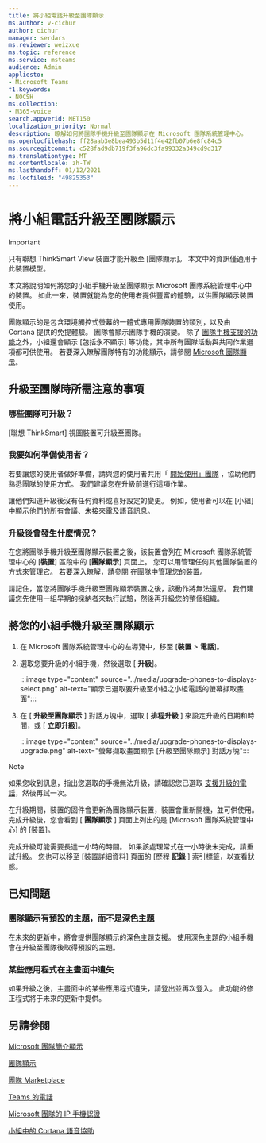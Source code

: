 ```yaml
---
title: 將小組電話升級至團隊顯示
ms.author: v-cichur
author: cichur
manager: serdars
ms.reviewer: weizxue
ms.topic: reference
ms.service: msteams
audience: Admin
appliesto:
- Microsoft Teams
f1.keywords:
- NOCSH
ms.collection:
- M365-voice
search.appverid: MET150
localization_priority: Normal
description: 瞭解如何將團隊手機升級至團隊顯示在 Microsoft 團隊系統管理中心。
ms.openlocfilehash: ff28aab3e8bea493b5d11f4e42fb07b6e8fc84c5
ms.sourcegitcommit: c528fad9db719f3fa96dc3fa99332a349cd9d317
ms.translationtype: MT
ms.contentlocale: zh-TW
ms.lasthandoff: 01/12/2021
ms.locfileid: "49825353"
---
```

# <a name="upgrade-teams-phones-to-teams-displays"></a>將小組電話升級至團隊顯示

> [!IMPORTANT]
> 只有聯想 ThinkSmart View 裝置才能升級至 [團隊顯示]。 本文中的資訊僅適用于此裝置模型。  

本文將說明如何將您的小組手機升級至團隊顯示 Microsoft 團隊系統管理中心中的裝置。 如此一來，裝置就能為您的使用者提供豐富的體驗，以供團隊顯示裝置使用。

團隊顯示的是包含環境觸控式螢幕的一體式專用團隊裝置的類別，以及由 Cortana 提供的免提體驗。 團隊會顯示團隊手機的演變。 除了 [團隊手機支援的功能](phones-for-teams.md#features-supported-by-teams-phones)之外，小組還會顯示 [包括永不顯示] 等功能，其中所有團隊活動與共同作業選項都可供使用。 若要深入瞭解團隊特有的功能顯示，請參閱 [Microsoft 團隊顯示](teams-displays.md)。

## <a name="what-you-need-to-know-about-upgrading-to-teams-displays"></a>升級至團隊時所需注意的事項

### <a name="which-teams-phones-can-be-upgraded"></a>哪些團隊可升級？

[聯想 ThinkSmart] 視圖裝置可升級至團隊。

### <a name="how-can-i-prepare-users"></a>我要如何準備使用者？

若要讓您的使用者做好準備，請與您的使用者共用「 [開始使用」團隊](https://support.microsoft.com/office/get-started-with-teams-displays-ff299825-7f13-4528-96c2-1d3437e6d4e6) ，協助他們熟悉團隊的使用方式。 我們建議您在升級前進行這項作業。

讓他們知道升級後沒有任何資料或喜好設定的變更。 例如，使用者可以在 [小組] 中顯示他們的所有會議、未接來電及語音訊息。 

### <a name="what-happens-after-the-upgrade"></a>升級後會發生什麼情況？

在您將團隊手機升級至團隊顯示裝置之後，該裝置會列在 Microsoft 團隊系統管理中心的 [**裝置**] 區段中的 [**團隊顯示**] 頁面上。 您可以用管理任何其他團隊裝置的方式來管理它。 若要深入瞭解，請參閱 [在團隊中管理您的裝置](device-management.md)。

請記住，當您將團隊手機升級至團隊顯示裝置之後，該動作將無法還原。 我們建議您先使用一組早期的採納者來執行試驗，然後再升級您的整個組織。 

## <a name="upgrade-your-teams-phones-to-teams-displays"></a>將您的小組手機升級至團隊顯示

1. 在 Microsoft 團隊系統管理中心的左導覽中，移至 [**裝置**  >  **電話**]。
2. 選取您要升級的小組手機，然後選取 [ **升級**]。

    :::image type="content" source="../media/upgrade-phones-to-displays-select.png" alt-text="顯示已選取要升級至小組之小組電話的螢幕擷取畫面":::

3. 在 [ **升級至團隊顯示** ] 對話方塊中，選取 [ **排程升級** ] 來設定升級的日期和時間，或 [ **立即升級**]。

    :::image type="content" source="../media/upgrade-phones-to-displays-upgrade.png" alt-text="螢幕擷取畫面顯示 [升級至團隊顯示] 對話方塊":::

> [!NOTE]
> 如果您收到訊息，指出您選取的手機無法升級，請確認您已選取 [支援升級的電話](#which-teams-phones-can-be-upgraded)，然後再試一次。

在升級期間，裝置的固件會更新為團隊顯示裝置，裝置會重新開機，並可供使用。 完成升級後，您會看到 [ **團隊顯示** ] 頁面上列出的是 [Microsoft 團隊系統管理中心] 的 [裝置]。

完成升級可能需要長達一小時的時間。 如果該處理常式在一小時後未完成，請重試升級。 您也可以移至 [裝置詳細資料] 頁面的 [歷程 **記錄** ] 索引標籤，以查看狀態。

## <a name="known-issues"></a>已知問題

### <a name="teams-displays-have-the-default-theme-instead-of-the-dark-theme"></a>團隊顯示有預設的主題，而不是深色主題

在未來的更新中，將會提供團隊顯示的深色主題支援。 使用深色主題的小組手機會在升級至團隊後取得預設的主題。

### <a name="some-apps-are-missing-from-the-home-screen"></a>某些應用程式在主畫面中遺失

如果升級之後，主畫面中的某些應用程式遺失，請登出並再次登入。 此功能的修正程式將于未來的更新中提供。

## <a name="see-also"></a>另請參閱

[Microsoft 團隊簡介顯示](https://techcommunity.microsoft.com/t5/microsoft-teams-blog/introducing-microsoft-teams-displays/ba-p/1505437)

[團隊顯示](teams-displays.md)

[團隊 Marketplace](https://office.com/teamsdevices)

[Teams 的電話](phones-for-teams.md)

[Microsoft 團隊的 IP 手機認證](teams-ip-phones.md)

[小組中的 Cortana 語音協助](https://docs.microsoft.com/MicrosoftTeams/cortana-in-teams)
